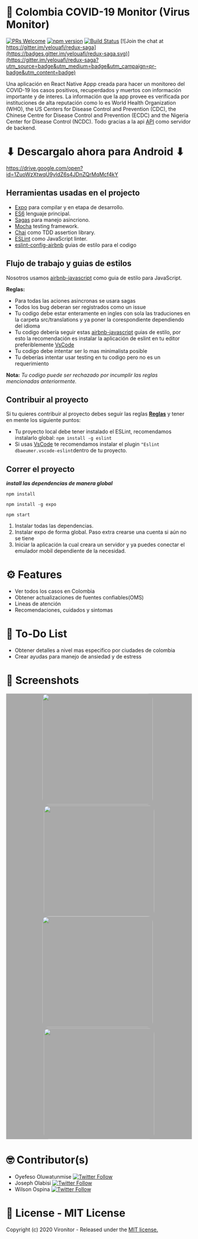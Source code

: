 # 📱 Colombia COVID-19 Monitor (Virus Monitor)

[![PRs Welcome](https://img.shields.io/badge/PRs-welcome-brightgreen.svg?style=flat-square)](http://makeapullrequest.com)
[![npm version](https://img.shields.io/npm/v/redux-saga.svg)](https://www.npmjs.com/package/redux-saga)
[![Build Status](https://travis-ci.org/redux-saga/redux-saga.svg?branch=master)](https://travis-ci.org/redux-saga/redux-saga)
[![Join the chat at https://gitter.im/yelouafi/redux-saga](https://badges.gitter.im/yelouafi/redux-saga.svg)](https://gitter.im/yelouafi/redux-saga?utm_source=badge&utm_medium=badge&utm_campaign=pr-badge&utm_content=badge)

Una aplicación en React Native Appp creada para hacer un monitoreo del COVID-19 los casos positivos, recuperdados y muertos con información importante y de interes. 
La información que la app provee es verificada por instituciones de alta reputación como lo es World Health Organization (WHO), the US Centers for Disease Control and Prevention (CDC), 
the Chinese Centre for Disease Control and Prevention (ECDC) and the Nigeria Center for Disease Control (NCDC).
Todo gracias a la api [API](https://github.com/mathdroid/covid-19-api) como servidor de backend.

# ⬇ Descargalo ahora para Android ⬇
https://drive.google.com/open?id=1ZuoWzXtwqU9yIdZ6s4JDnZQrMqMcf4kY

## Herramientas usadas en el projecto
* [Expo](https://expo.io/) para compilar y en etapa de desarrollo.
* [ES6](http://es6-features.org) lenguaje principal.
* [Sagas](https://redux-saga.js.org/) para manejo asincriono.
* [Mocha](https://mochajs.org) testing framework.
* [Chai](http://chaijs.com) como TDD assertion library.
* [ESLint](http://eslint.org) como JavaScript linter.
* [eslint-config-airbnb](https://github.com/airbnb/javascript/tree/master/packages/eslint-config-airbnb) guias de estilo para el codigo


## Flujo de trabajo y guias de estilos
Nosotros usamos [airbnb-javascript](https://github.com/airbnb/javascript) como guia de estilo para JavaScript.

**Reglas:**

* Para todas las aciones asincronas se usara sagas
* Todos los bug deberan ser registrados como un issue
* Tu codigo debe estar enteramente en ingles con sola las traduciones en la carpeta src/translations y ya poner la corespondiente dependiendo del idioma
* Tu codigo debería seguir estas [airbnb-javascript](https://github.com/airbnb/javascript) guias de estilo, por esto la recomendación es instalar la aplicación de eslint en tu editor preferiblemente [VsCode](https://code.visualstudio.com/)
* Tu codigo debe intentar ser lo mas minimalista posible
* Tu deberías intentar usar testing en tu codigo pero no es un requerimiento

**Nota:** _Tu codigo puede ser rechazado por incumplir las reglas mencionadas anteriormente._



## Contribuir al proyecto
Si tu quieres contribuir al proyecto debes seguir las reglas [**Reglas**](#workflow-and-code-style-guide) y tener en mente los siguiente puntos:
* Tu proyecto local debe tener instalado el ESLint, recomendamos instalarlo global: ```npm install -g eslint```
* Si usas [VsCode](https://code.visualstudio.com/) te recomendamos instalar el plugin ```"Eslint dbaeumer.vscode-eslint```dentro de tu proyecto.


## Correr el proyecto


***install las dependencias de manera global***

`npm install`

`npm install -g expo`

`npm start`


1. Instalar todas las dependencias.
2. Instalar expo de forma global. Paso extra crearse una cuenta si aún no se tiene
3. Iniciar la aplicación la cual creara un servidor y ya puedes conectar el emulador mobil dependiente de la necesidad.

# ⚙ Features
- Ver todos los casos en Colombia
- Obtener actualizaciones de fuentes confiables(OMS)
- Lineas de atención
- Recomendaciones, cuidados y sintomas

# 🧾 To-Do List
- Obtener detalles a nivel mas especifico por ciudades de colombia
- Crear ayudas para manejo de ansiedad y de estress

# 📸 Screenshots
<div style="background-color:rgb(169,169,169); text-align:center">
<img src="screenshots/vn1.png" width="300" style="border-radius: 15px">
&nbsp;
<img src="screenshots/vn2.png" width="300" style="border-radius: 15px">
</div>
<div style="background-color:rgb(169,169,169); text-align:center">
<img src="screenshots/vn3.png" width="300" style="border-radius: 15px">
&nbsp;
<img src="screenshots/vn4.png" width="300" style="border-radius: 15px">
</div>

# 🤓 Contributor(s)
- Oyefeso Oluwatunmise [![Twitter Follow](https://img.shields.io/twitter/follow/oyefesotunmise?label=Follow&style=social)](https://twitter.com/oyefesotunmise)
- Joseph Olabisi [![Twitter Follow](https://img.shields.io/twitter/follow/aceg00ber?label=Follow&style=social)](https://twitter.com/acerg00ber)
- Wilson Ospina [![Twitter Follow](https://img.shields.io/twitter/follow/wdospinal?label=Follow&style=social)](https://twitter.com/wdospinal)

# 🧾 License - MIT License
Copyright (c) 2020 Vironitor - Released under the <a href="https://github.com/wdospinal/react-native-covid19-col/blob/master/LICENSE.txt">MIT license.</a>

